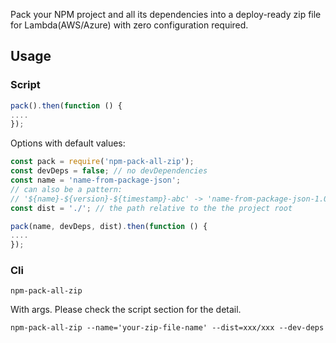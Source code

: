 Pack your NPM project and all its dependencies into a deploy-ready zip file for Lambda(AWS/Azure) with zero configuration required.

## Usage
### Script
```js
pack().then(function () {
....  
});
```
Options with default values:
```js
const pack = require('npm-pack-all-zip');
const devDeps = false; // no devDependencies 
const name = 'name-from-package-json'; 
// can also be a pattern: 
// '${name}-${version}-${timestamp}-abc' -> 'name-from-package-json-1.0.0-5840584058408540-abc'
const dist = './'; // the path relative to the the project root

pack(name, devDeps, dist).then(function () {
....  
});
```

### Cli
 
```
npm-pack-all-zip
```
With args. Please check the script section for the detail. 
```
npm-pack-all-zip --name='your-zip-file-name' --dist=xxx/xxx --dev-deps
```